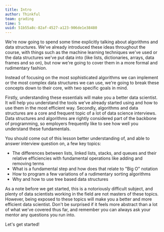```yaml
---
title: Intro
author: Thinkful
team: grading
time: 5
uuid: 51b55a8c-82af-4527-a123-906de1e38480
---
```


We're now going to spend some time explicitly talking about algorithms and data structures. We've already introduced these ideas throughout the course, with things such as the machine learning techniques we've used or the data structures we've put data into (like lists, dictionaries, arrays, data frames and so on), but now we're going to cover them in a more formal and rudimentary fashion.

Instead of focusing on the most sophisticated algorithms we can implement or the most complex data structures we can use, we're going to break these concepts down to their core, with two specific goals in mind.

Firstly, understanding these essentials will make you a better data scientist. It will help you understand the tools we've already started using and how to use them in the most efficient way. Secondly, algorithms and data structures are a core and frequent topic of a lot of data science interviews. Data structures and algorithms are rightly considered part of the backbone of programming, so employers frequently like to see how well you understand these fundamentals.

You should come out of this lesson better understanding of, and able to answer interview question on, a few key topics:

* The differences between lists, linked lists, stacks, and queues and their relative efficiencies with fundamental operations like adding and removing terms
* What is a fundamental step and how does that relate to "Big O" notation
* How to program a few variations of a rudimentary sorting algorithms
* Why and how to use tree based data structures

As a note before we get started, this is a notoriously difficult subject, and plenty of data scientists working in the field are not masters of these topics. However, being exposed to these topics will make you a better and more efficient data scientist. Don't be surprised if it feels more abstract than a lot of what we've covered thus far, and remember you can always ask your mentor any questions you run into.

Let's get started!

